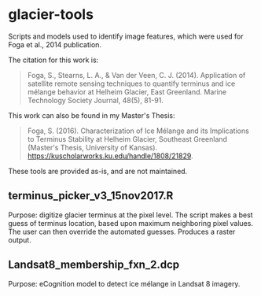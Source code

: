 # glacier-tools
Scripts and models used to identify image features, which were used for Foga et al., 2014 publication.

The citation for this work is: 

> Foga, S., Stearns, L. A., & Van der Veen, C. J. (2014). Application of satellite remote sensing techniques to quantify terminus and ice mélange behavior at Helheim Glacier, East Greenland. Marine Technology Society Journal, 48(5), 81-91.

This work can also be found in my Master's Thesis:

> Foga, S. (2016). Characterization of Ice Mélange and its Implications to Terminus Stability at Helheim Glacier, Southeast Greenland (Master's Thesis, University of Kansas). https://kuscholarworks.ku.edu/handle/1808/21829. 

These tools are provided as-is, and are not maintained.

## terminus_picker_v3_15nov2017.R
Purpose: digitize glacier terminus at the pixel level. The script makes a best guess of terminus location, based upon maximum neighboring pixel values. The user can then override the automated guesses. Produces a raster output.  

## Landsat8_membership_fxn_2.dcp
Purpose: eCognition model to detect ice mélange in Landsat 8 imagery.